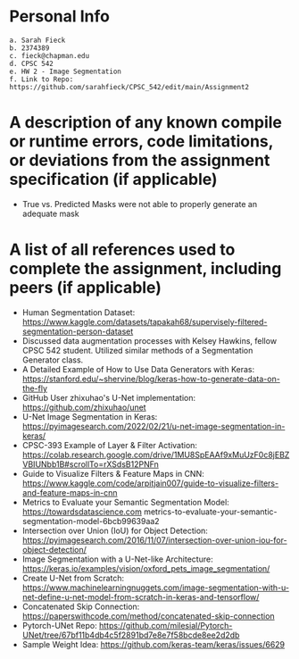 # Personal Info

    a. Sarah Fieck
    b. 2374389
    c. fieck@chapman.edu
    d. CPSC 542
    e. HW 2 - Image Segmentation
    f. Link to Repo: https://github.com/sarahfieck/CPSC_542/edit/main/Assignment2

# A description of any known compile or runtime errors, code limitations, or deviations from the assignment specification (if applicable)
- True vs. Predicted Masks were not able to properly generate an adequate mask

# A list of all references used to complete the assignment, including peers (if applicable)
- Human Segmentation Dataset: https://www.kaggle.com/datasets/tapakah68/supervisely-filtered-segmentation-person-dataset
- Discussed data augmentation processes with Kelsey Hawkins, fellow CPSC 542 student. Utilized similar methods of a Segmentation Generator class.
- A Detailed Example of How to Use Data Generators with Keras: https://stanford.edu/~shervine/blog/keras-how-to-generate-data-on-the-fly
- GitHub User zhixuhao's U-Net implementation: https://github.com/zhixuhao/unet
- U-Net Image Segmentation in Keras: https://pyimagesearch.com/2022/02/21/u-net-image-segmentation-in-keras/
- CPSC-393 Example of Layer & Filter Activation: https://colab.research.google.com/drive/1MU8SpEAAf9xMuUzF0c8jEBZVBIUNbb1B#scrollTo=rXSdsB12PNFn
- Guide to Visualize Filters & Feature Maps in CNN: https://www.kaggle.com/code/arpitjain007/guide-to-visualize-filters-and-feature-maps-in-cnn
- Metrics to Evaluate your Semantic Segmentation Model: https://towardsdatascience.com metrics-to-evaluate-your-semantic-segmentation-model-6bcb99639aa2
- Intersection over Union (IoU) for Object Detection: https://pyimagesearch.com/2016/11/07/intersection-over-union-iou-for-object-detection/
- Image Segmentation with a U-Net-like Architecture: https://keras.io/examples/vision/oxford_pets_image_segmentation/
- Create U-Net from Scratch: https://www.machinelearningnuggets.com/image-segmentation-with-u-net-define-u-net-model-from-scratch-in-keras-and-tensorflow/
- Concatenated Skip Connection: https://paperswithcode.com/method/concatenated-skip-connection
- Pytorch-UNet Repo: https://github.com/milesial/Pytorch-UNet/tree/67bf11b4db4c5f2891bd7e8e7f58bcde8ee2d2db
- Sample Weight Idea: https://github.com/keras-team/keras/issues/6629

